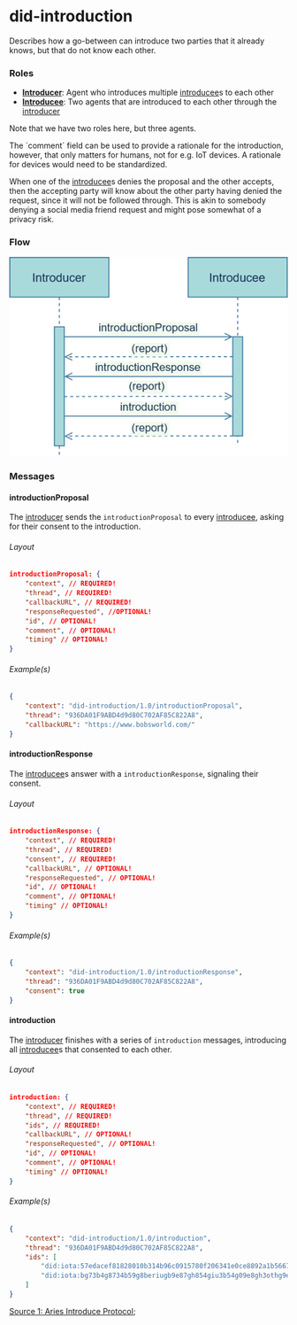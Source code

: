 # did-introduction

Describes how a go-between can introduce two parties that it already knows, but that do not know each other.

### Roles
- <u>**Introducer**</u>: Agent who introduces multiple <u>introducee</u>s to each other
- <u>**Introducee**</u>: Two agents that are introduced to each other through the <u>introducer</u>

Note that we have two roles here, but three agents.

The ´comment´ field can be used to provide a rationale for the introduction, however, that only matters for humans, not for e.g. IoT devices. A rationale for devices would need to be standardized.

When one of the <u>introducee</u>s denies the proposal and the other accepts, then the accepting party will know about the other party having denied the request, since it will not be followed through. This is akin to somebody denying a social media friend request and might pose somewhat of a privacy risk.

### Flow

![did-introduction flow](./img/did-introduction.png)

### Messages

#### introductionProposal
The <u>introducer</u> sends the `introductionProposal` to every <u>introducee</u>, asking for their consent to the introduction.

###### Layout

```JSON
introductionProposal: {
    "context", // REQUIRED!
    "thread", // REQUIRED!
    "callbackURL", // REQUIRED!
    "responseRequested", //OPTIONAL!
    "id", // OPTIONAL!
    "comment", // OPTIONAL!
    "timing" // OPTIONAL!
}
```

###### Example(s)

```JSON
{
    "context": "did-introduction/1.0/introductionProposal",
    "thread": "936DA01F9ABD4d9d80C702AF85C822A8",
    "callbackURL": "https://www.bobsworld.com/"
}
```

#### introductionResponse
The <u>introducee</u>s answer with a `introductionResponse`, signaling their consent.

###### Layout

```JSON
introductionResponse: {
    "context", // REQUIRED!
    "thread", // REQUIRED!
    "consent", // REQUIRED!
    "callbackURL", // OPTIONAL!
    "responseRequested", // OPTIONAL!
    "id", // OPTIONAL!
    "comment", // OPTIONAL!
    "timing" // OPTIONAL!
}
```

###### Example(s)

```JSON
{
    "context": "did-introduction/1.0/introductionResponse",
    "thread": "936DA01F9ABD4d9d80C702AF85C822A8",
    "consent": true
}
```

#### introduction
The <u>introducer</u> finishes with a series of `introduction` messages, introducing all <u>introducee</u>s that consented to each other.

###### Layout

```JSON
introduction: {
    "context", // REQUIRED!
    "thread", // REQUIRED!
    "ids", // REQUIRED!
    "callbackURL", // OPTIONAL!
    "responseRequested", // OPTIONAL!
    "id", // OPTIONAL!
    "comment", // OPTIONAL!
    "timing" // OPTIONAL!
}
```

###### Example(s)

```JSON
{
    "context": "did-introduction/1.0/introduction",
    "thread": "936DA01F9ABD4d9d80C702AF85C822A8",
    "ids": [
        "did:iota:57edacef81828010b314b96c0915780f206341e0ce8892a1b56678c174eef2e8",
        "did:iota:bg73b4g8734b59g8beriugb9e87gh854giu3b54g09e8gh3othg9ewhg8we7ghb4"
    ]
}
```

[Source 1: Aries Introduce Protocol](https://github.com/hyperledger/aries-rfcs/blob/master/features/0028-introduce/README.md);